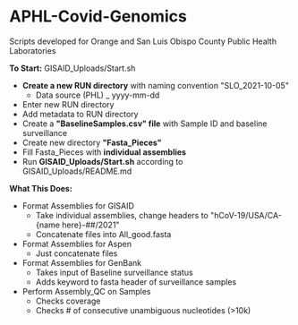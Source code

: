 # APHL-Covid-Genomics
Scripts developed for Orange and San Luis Obispo County Public Health Laboratories


**To Start:** GISAID_Uploads/Start.sh
  - **Create a new RUN directory** with naming convention "SLO_2021-10-05"
    - Data source (PHL) _ yyyy-mm-dd
  - Enter new RUN directory
  - Add metadata to RUN directory
  - Create a **"BaselineSamples.csv" file** with Sample ID and baseline surveillance
  - Create new directory **"Fasta_Pieces"**
  - Fill Fasta_Pieces with **individual assemblies**
  - Run **GISAID_Uploads/Start.sh** according to GISAID_Uploads/README.md


**What This Does:**
  - Format Assemblies for GISAID
    - Take individual assemblies, change headers to "hCoV-19/USA/CA-{name here}-##/2021"
    - Concatenate files into All_good.fasta
  - Format Assemblies for Aspen
    - Just concatenate files
  - Format Assemblies for GenBank
    - Takes input of Baseline surveillance status
    - Adds keyword to fasta header of surveillance samples
  - Perform Assembly_QC on Samples
    - Checks coverage
    - Checks # of consecutive unambiguous nucleotides (>10k)
  
 
